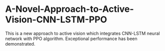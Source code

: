 # A-Novel-Approach-to-Active-Vision-CNN-LSTM-PPO
This is a new approach to active vision which integrates CNN-LSTM neural network with PPO algorithm. Exceptional performance has been demonstrated.
